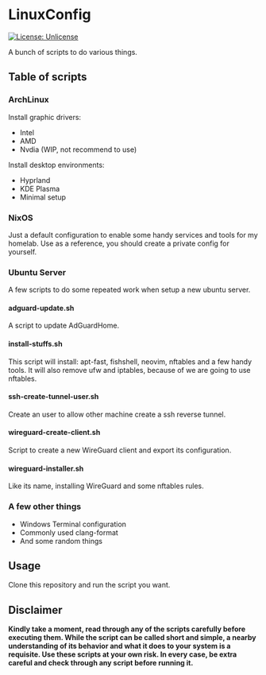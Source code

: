 # LinuxConfig

[![License: Unlicense](https://img.shields.io/badge/license-Unlicense-blue.svg)](http://unlicense.org/)

A bunch of scripts to do various things.

## Table of scripts

### ArchLinux

Install graphic drivers:
  - Intel
  - AMD
  - Nvdia (WIP, not recommend to use)

Install desktop environments:
  - Hyprland
  - KDE Plasma
  - Minimal setup

### NixOS

Just a default configuration to enable some handy services and tools for my homelab.
Use as a reference, you should create a private config for yourself.

### Ubuntu Server

A few scripts to do some repeated work when setup a new ubuntu server.

#### adguard-update.sh

  A script to update AdGuardHome.

#### install-stuffs.sh

  This script will install: apt-fast, fishshell, neovim, nftables and a few handy tools.
  It will also remove ufw and iptables, because of we are going to use nftables.

#### ssh-create-tunnel-user.sh

  Create an user to allow other machine create a ssh reverse tunnel.

#### wireguard-create-client.sh

  Script to create a new WireGuard client and export its configuration.

#### wireguard-installer.sh

  Like its name, installing WireGuard and some nftables rules.

### A few other things

- Windows Terminal configuration
- Commonly used clang-format
- And some random things
  

## Usage

Clone this repository and run the script you want.

## Disclaimer

**Kindly take a moment, read through any of the scripts carefully before executing them.
While the script can be called short and simple, a nearby understanding of its behavior
and what it does to your system is a requisite. Use these scripts at your own risk.
In every case, be extra careful and check through any script before running it.**

